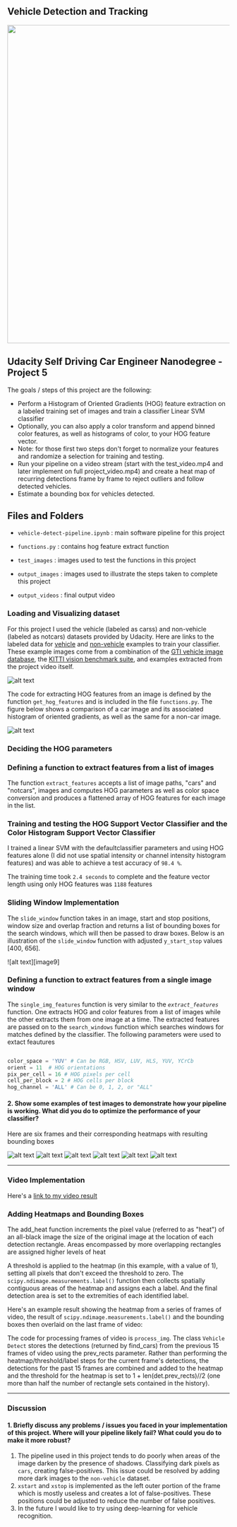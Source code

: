 [//]: # (Image References)
[image1]: ./output_images/data_visualization.png
[image2]: ./output_images/hog_visualization.png
[image3]: ./output_images/multiscale_detection_testimg1.jpg
[image4]: ./output_images/multiscale_detection_testimg2.jpg
[image5]: ./output_images/multiscale_detection_testimg3.jpg
[image6]: ./output_images/multiscale_detection_testimg4.jpg
[image7]: ./output_images/multiscale_detection_testimg5.jpg
[image8]: ./output_images/multiscale_detection_testimg6.jpg


## Vehicle Detection and Tracking

<p align="center"> 
<img src="./misc/project_vid.gif" width = "720">
</p>

## Udacity Self Driving Car Engineer Nanodegree - Project 5

The goals / steps of this project are the following:

* Perform a Histogram of Oriented Gradients (HOG) feature extraction on a labeled training set of images and train a classifier Linear SVM classifier
* Optionally, you can also apply a color transform and append binned color features, as well as histograms of color, to your HOG feature vector. 
* Note: for those first two steps don't forget to normalize your features and randomize a selection for training and testing.
* Run your pipeline on a video stream (start with the test_video.mp4 and later implement on full project_video.mp4) and create a heat map of recurring detections frame by frame to reject outliers and follow detected vehicles.
* Estimate a bounding box for vehicles detected.


## Files and Folders

* `vehicle-detect-pipeline.ipynb` : main software pipeline for this project 

* `functions.py`  : contains hog feature extract function

* `test_images` : images used to test the functions in this project

* `output_images` : images used to illustrate the steps taken to complete this project

* `output_videos` : final output video 

### Loading and Visualizing dataset
For this project I used the vehicle (labeled as carss) and non-vehicle (labeled as notcars) datasets provided by Udacity. Here are links to the labeled data for [vehicle](https://s3.amazonaws.com/udacity-sdc/Vehicle_Tracking/vehicles.zip) and [non-vehicle](https://s3.amazonaws.com/udacity-sdc/Vehicle_Tracking/non-vehicles.zip) examples to train your classifier.  These example images come from a combination of the [GTI vehicle image database](http://www.gti.ssr.upm.es/data/Vehicle_database.html), the [KITTI vision benchmark suite](http://www.cvlibs.net/datasets/kitti/), and examples extracted from the project video itself.

![alt text][image1]

The code for extracting HOG features from an image is defined by the function `get_hog_features` and is included in the file `functions.py`. The figure below shows a comparison of a car image and its associated histogram of oriented gradients, as well as the same for a non-car image.

![alt text][image2]

### Deciding the HOG parameters


### Defining a function to extract features from a list of images
The function `extract_features` accepts a list of image paths, "cars" and "notcars", images and computes HOG parameters as well as color space conversion and produces a flattened array of HOG features for each image in the list.

### Training and testing the HOG Support Vector Classifier and the Color Histogram Support Vector Classifier
I trained a linear SVM with the defaultclassifier parameters and using HOG features alone (I did not use spatial intensity or channel intensity histogram features) and was able to achieve a test accuracy of `98.4 %`.

The training time took `2.4 seconds` to complete and the feature vector length using only HOG features was `1188` features

### Sliding Window Implementation
The `slide_window` function takes in an image, start and stop positions, window size and overlap fraction and returns a list of bounding boxes for the search windows, which will then be passed to draw boxes. Below is an illustration of the `slide_window` function with adjusted `y_start_stop` values [400, 656].

![alt text][image9]

### Defining a function to extract features from a single image window
The `single_img_features` function is very similar to the *`extract_features`* function. One extracts HOG and color features from a list of images while the other extracts them from one image at a time. The extracted features are passed on to the `search_windows` function which searches windows for matches defined by the classifier. The following parameters were used to extact feautures

```python

color_space = 'YUV' # Can be RGB, HSV, LUV, HLS, YUV, YCrCb
orient = 11  # HOG orientations
pix_per_cell = 16 # HOG pixels per cell
cell_per_block = 2 # HOG cells per block
hog_channel = 'ALL' # Can be 0, 1, 2, or "ALL"
```

#### 2. Show some examples of test images to demonstrate how your pipeline is working.  What did you do to optimize the performance of your classifier?

Here are six frames and their corresponding heatmaps with resulting bounding boxes

![alt text][image3]
![alt text][image4]
![alt text][image5]
![alt text][image6]
![alt text][image7]
![alt text][image8]

---
### Video Implementation

Here's a [link to my video result](./output_videos/project_output.mp4)

### Adding Heatmaps and Bounding Boxes
The add_heat function increments the pixel value (referred to as "heat") of an all-black image the size of the original image at the location of each detection rectangle. Areas encompassed by more overlapping rectangles are assigned higher levels of heat


A threshold is applied to the heatmap (in this example, with a value of 1), setting all pixels that don't exceed the threshold to zero.
The `scipy.ndimage.measurements.label()` function then collects spatially contiguous areas of the heatmap and assigns each a label.
And the final detection area is set to the extremities of each identified label.

Here's an example result showing the heatmap from a series of frames of video, the result of `scipy.ndimage.measurements.label()` and the bounding boxes then overlaid on the last frame of video:

The code for processing frames of video is `process_img`. The class `Vehicle Detect` stores the detections (returned by find_cars) from the previous 15 frames of video using the prev_rects parameter. Rather than performing the heatmap/threshold/label steps for the current frame's detections, the detections for the past 15 frames are combined and added to the heatmap and the threshold for the heatmap is set to 1 + len(det.prev_rects)//2 (one more than half the number of rectangle sets contained in the history).

---

### Discussion

#### 1. Briefly discuss any problems / issues you faced in your implementation of this project.  Where will your pipeline likely fail?  What could you do to make it more robust?

1. The pipeline used in this project tends to do poorly when areas of the image darken by the presence of shadows. Classifying dark pixels as `cars`, creating false-positives. This issue could be resolved by adding more dark images to the `non-vehicle` dataset.
2. `xstart` and `xstop` is implemented as the left outer portion of the frame which is mostly useless and creates a lot of false-positives. These positions could be adjusted to reduce the number of false positives.
3. In the future I would like to try using deep-learning for vehicle recognition.

